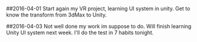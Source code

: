 ##2016-04-01
Start again my VR project, learning UI system in unity.
Get to know the transform from 3dMax to Unity.

##2016-04-03
Not well done my work im suppose to do.
Will finish learning Unity UI system next week.
I'll do the test in 7 habits tonight.
